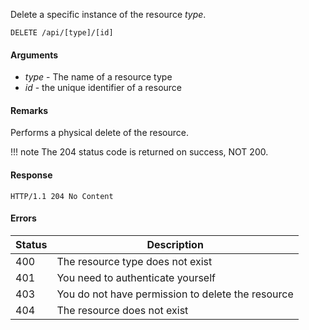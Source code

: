 Delete a specific instance of the resource *type*.

````HTTP
DELETE /api/[type]/[id]
````

#### Arguments

- *type* - The name of a resource type
- *id* - the unique identifier of a resource

#### Remarks

Performs a physical delete of the resource.

!!! note
    The 204 status code is returned on success, NOT 200.

#### Response

````HTTP
HTTP/1.1 204 No Content
````

#### Errors

Status | Description
------ | -----------
400 | The resource type does not exist
401 | You need to authenticate yourself
403 | You do not have permission to delete the resource
404 | The resource does not exist


